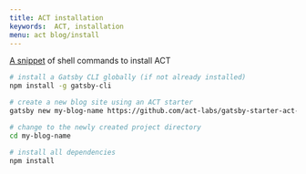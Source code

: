 ```yaml
---
title: ACT installation
keywords:  ACT, installation
menu: act blog/install
---
```



[A snippet](/snippets/main/act-install/ "ACT installation") of shell commands to install ACT


```sh
# install a Gatsby CLI globally (if not already installed)
npm install -g gatsby-cli

# create a new blog site using an ACT starter 
gatsby new my-blog-name https://github.com/act-labs/gatsby-starter-act-blog

# change to the newly created project directory
cd my-blog-name

# install all dependencies
npm install
```